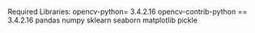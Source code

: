 Required Libraries:
opencv-python= 3.4.2.16
opencv-contrib-python == 3.4.2.16
pandas
numpy
sklearn
seaborn
matplotlib
pickle
